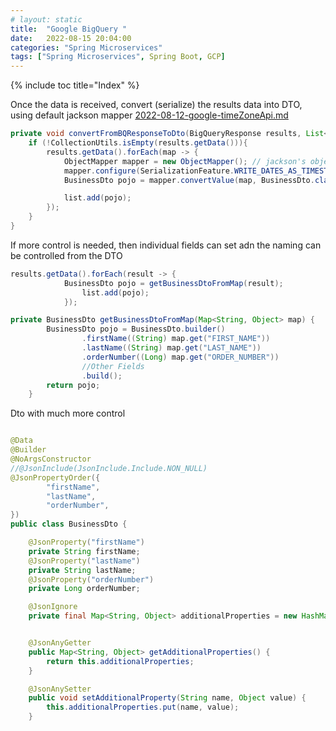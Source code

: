 ```yaml
---
# layout: static
title:  "Google BigQuery "
date:   2022-08-15 20:04:00
categories: "Spring Microservices"
tags: ["Spring Microservices", Spring Boot, GCP]
---
```

{% include toc title="Index" %}

Once the data is received, convert (serialize) the results data into DTO, using
default jackson mapper
[2022-08-12-google-timeZoneApi.md](2022-08-12-google-timeZoneApi.md)
```java
private void convertFromBQResponseToDto(BigQueryResponse results, List<BusinessDto> list) {
    if (!CollectionUtils.isEmpty(results.getData())){
        results.getData().forEach(map -> {
            ObjectMapper mapper = new ObjectMapper(); // jackson's object mapper
            mapper.configure(SerializationFeature.WRITE_DATES_AS_TIMESTAMPS, false); // it's true by default
            BusinessDto pojo = mapper.convertValue(map, BusinessDto.class);

            list.add(pojo);
        });
    }
}
```

If more control is needed, then individual fields can set adn the naming can be
controlled from the DTO

```java
results.getData().forEach(result -> {
            BusinessDto pojo = getBusinessDtoFromMap(result);
                list.add(pojo);
            });
```

```java
private BusinessDto getBusinessDtoFromMap(Map<String, Object> map) {
        BusinessDto pojo = BusinessDto.builder()
                .firstName((String) map.get("FIRST_NAME"))
                .lastName((String) map.get("LAST_NAME"))
                .orderNumber((Long) map.get("ORDER_NUMBER"))
                //Other Fields
                .build();
        return pojo;
    }

```

Dto with much more control

```java

@Data
@Builder
@NoArgsConstructor
//@JsonInclude(JsonInclude.Include.NON_NULL)
@JsonPropertyOrder({
        "firstName",
        "lastName",
        "orderNumber",
})
public class BusinessDto {

    @JsonProperty("firstName")
    private String firstName;
    @JsonProperty("lastName")
    private String lastName;
    @JsonProperty("orderNumber")
    private Long orderNumber;

    @JsonIgnore
    private final Map<String, Object> additionalProperties = new HashMap<String, Object>();


    @JsonAnyGetter
    public Map<String, Object> getAdditionalProperties() {
        return this.additionalProperties;
    }

    @JsonAnySetter
    public void setAdditionalProperty(String name, Object value) {
        this.additionalProperties.put(name, value);
    }


```